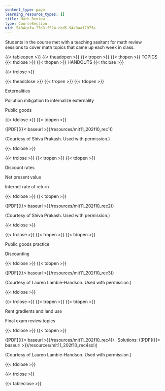 ```yaml
---
content_type: page
learning_resource_types: []
title: Math Review
type: CourseSection
uid: 5434cafa-77d8-f524-cbd5-94e9aaf797fa
---
```


Students in the course met with a teaching assitant for math review sessions to cover math topics that came up each week in class.

{{< tableopen >}}
{{< theadopen >}}
{{< tropen >}}
{{< thopen >}}
TOPICS
{{< thclose >}}
{{< thopen >}}
HANDOUTS
{{< thclose >}}

{{< trclose >}}

{{< theadclose >}}
{{< tropen >}}
{{< tdopen >}}


Externalities

Pollution mitigation to internalize externality

Public goods


{{< tdclose >}}
{{< tdopen >}}


([PDF]({{< baseurl >}}/resources/mit11_202f10_rec1))

(Courtesy of Shiva Prakash. Used with permission.)


{{< tdclose >}}

{{< trclose >}}
{{< tropen >}}
{{< tdopen >}}


Discount rates

Net present value

Internet rate of return


{{< tdclose >}}
{{< tdopen >}}


([PDF]({{< baseurl >}}/resources/mit11_202f10_rec2))

(Courtesy of Shiva Prakash. Used with permission.)


{{< tdclose >}}

{{< trclose >}}
{{< tropen >}}
{{< tdopen >}}


Public goods practice

Discounting


{{< tdclose >}}
{{< tdopen >}}


([PDF]({{< baseurl >}}/resources/mit11_202f10_rec3))

(Courtesy of Lauren Lambie-Handson. Used with permission.)


{{< tdclose >}}

{{< trclose >}}
{{< tropen >}}
{{< tdopen >}}


Rent gradients and land use

Final exam review topics


{{< tdclose >}}
{{< tdopen >}}


([PDF]({{< baseurl >}}/resources/mit11_202f10_rec4))   Solutions: ([PDF]({{< baseurl >}}/resources/mit11_202f10_rec4sol))

(Courtesy of Lauren Lambie-Handson. Used with permission.)


{{< tdclose >}}

{{< trclose >}}

{{< tableclose >}}